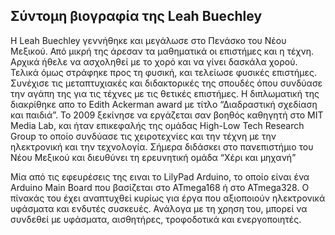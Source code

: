 ## Σύντομη βιογραφία της Leah Buechley

H Leah Buechley γεννήθηκε και μεγάλωσε στο Πενάσκο του Νέου Μεξικού. Από μικρή της άρεσαν τα μαθηματικά οι επιστήμες και η τέχνη. Αρχικά ήθελε να ασχοληθεί με το χορό και να γίνει δασκάλα χορού. Τελικά όμως στράφηκε προς τη φυσική, και τελείωσε φυσικές επιστήμες. Συνέχισε τις μεταπτυχιακές και διδακτορικές της σπουδές όπου συνδύασε την αγάπη της για τις τέχνες με τις θετικές επιστήμες. Η διπλωματική της διακρίθηκε απο το Edith Ackerman award με τίτλο “Διαδραστική σχεδίαση και παιδιά”. Το 2009 ξεκίνησε να εργάζεται σαν βοηθός καθηγητή στο ΜΙΤ Media Lab, και ήταν επικεφαλής της ομάδας High-Low Tech Research Group το οποίο συνδύασε τις χειροτεχνίες και την τέχνη με την ηλεκτρονική και την τεχνολογία. Σήμερα διδάσκει στο πανεπιστήμιο του Νέου Μεξικού και διευθύνει τη ερευνητική ομάδα “Χέρι και μηχανή”  

Μία από τις εφευρέσεις της ειναι το LilyPad Arduino, το οποίο είναι ένα Arduino Main Board που βασίζεται στο ATmega168 ή στο ATmega328. Ο πίνακάς του έχει αναπτυχθεί κυρίως για έργα που αξιοποιούν ηλεκτρονικά υφάσματα και ενδυτές συσκευές. Ανάλογα με τη χρηση του, μπορεί να συνδεθεί με υφάσματα, αισθητήρες, τροφοδοτικά και ενεργοποιητές. 

